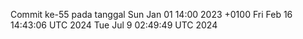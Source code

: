 Commit ke-55 pada tanggal Sun Jan 01 14:00 2023 +0100
Fri Feb 16 14:43:06 UTC 2024
Tue Jul  9 02:49:49 UTC 2024
